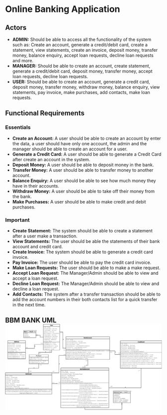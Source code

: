 # Online Banking Application

## Actors

 - **ADMIN:** Should be able to access all the functionality of the system such as: Create an account, generate a credit/debit card, create a statement, view statements, create an invoice, deposit money, transfer money, balance enquiry, accept loan requests, decline loan requests and more.
 - **MANAGER:** Should be able to create an account, create statement, generate a credit/debit card, deposit money, transfer money, accept loan requests, decline loan requests.
 - **USER:** Should be able to create an account, generate a credit card, deposit money, transfer money, withdraw money, balance enquiry, view statements, pay invoice, make purchases, add contacts, make loan requests.

## Functional Requirements

### Essentials

- **Create an Account:** A user should be able to create an account by enter the data, a user should have only one account, the admin and the manager should be able to create an account for a user.
- **Generate a Credit Card:** A user should be able to generate a Credit Card after create an account in the system.
- **Deposit Money:** A user should be able to deposit money in the bank.
- **Transfer Money:** A user should be able to transfer money to another account.
- **Balance Enquiry:** A user should be able to see how much money they have in their accounts.
- **Withdraw Money:** A user should be able to take off their money from the bank.
- **Make Purchases:** A user should be able to make credit and debit purchases.

### Important

- **Create Statement:** The system should be able to create a statement after a user make a transaction.
- **View Statements:** The user should be able the statements of their bank account and credit card.
- **Create Invoice:** The system should be able to generate a credit card invoice.
- **Pay Invoice:** The user should be able to pay the credit card invoice.
- **Make Loan Requests:** The user should be able to make a make request.
- **Accept Loan Request:** The Manager/Admin should be able to view and accept a loan request.
- **Decline Loan Request:** The Manager/Admin should be able to view and decline a loan request.
- **Add Contacts:** The system after a transfer transaction should be able to add the account numbers in their both contacts list for a quick transfer in the next time.

## BBM BANK UML ![BBM_Bank_UML.png](BBM_Bank_UML.png)
